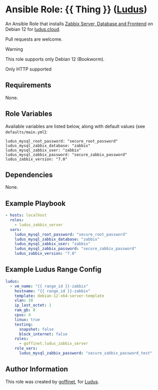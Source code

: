 # Ansible Role: {{ Thing }} ([Ludus](https://ludus.cloud))

An Ansible Role that installs [Zabbix Server, Database and Frontend](https://www.zabbix.com/download?zabbix=7.0&os_distribution=debian&os_version=12&components=server_frontend_agent&db=mysql&ws=apache) on Debian 12 for [ludus.cloud](https://ludus.cloud).

Pull requests are welcome.

> [!WARNING]
> This role supports only Debian 12 (Bookworm).
>
> Only HTTP supported

## Requirements

None.

## Role Variables

Available variables are listed below, along with default values (see `defaults/main.yml`):

    ludus_mysql_root_password: "secure_root_password"
    ludus_mysql_zabbix_database: "zabbix"
    ludus_mysql_zabbix_user: "zabbix"
    ludus_mysql_zabbix_password: "secure_zabbix_password"
    ludus_zabbix_version: "7.0"

## Dependencies

None.

## Example Playbook

```yaml
- hosts: localhost
  roles:
    - ludus_zabbix_server
  vars:
    ludus_mysql_root_password: "secure_root_password"
    ludus_mysql_zabbix_database: "zabbix"
    ludus_mysql_zabbix_user: "zabbix"
    ludus_mysql_zabbix_password: "secure_zabbix_password"
    ludus_zabbix_version: "7.0"
```

## Example Ludus Range Config

```yaml
ludus:
  - vm_name: "{{ range_id }}-zabbix"
    hostname: "{{ range_id }}-zabbix"
    template: debian-12-x64-server-template
    vlan: 10
    ip_last_octet: 1
    ram_gb: 8
    cpus: 4
    linux: true
    testing:
      snapshot: false
      block_internet: false
    roles:
      - goffinet.ludus_zabbix_server
    role_vars:
      ludus_mysql_zabbix_password: "secure_zabbix_password_test"
```


## Author Information

This role was created by [goffinet](https://github.com/goffinet), for [Ludus](https://ludus.cloud/).
